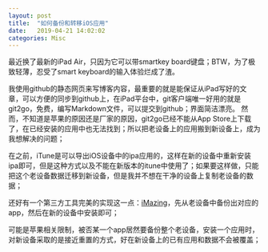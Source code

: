 ```yaml
---
layout: post
title:  "如何备份和转移iOS应用"
date:   2019-04-21 14:02:02
categories: Misc
---
```


最近换了最新的iPad Air，只因为它可以带smartkey board键盘；BTW，为了极致轻薄，忍受了smart keyboard的输入体验烂成了渣。

我使用github的静态网页来写博客内容，最重要的就是能保证从iPad写好的文章，可以方便的同步到github上，在iPad平台中，git客户端唯一好用的就是git2go，免费，编写Markdown文件，可以提交到github；界面简洁漂亮。
然而，不知道是苹果的原因还是厂家的原因，git2go已经不能从App Store上下载了，在已经安装的应用中也无法找到；所以把老设备上的应用搬到新设备上，成为我想解决的问题；

在之前，iTune是可以导出iOS设备中的ipa应用的，这样在新的设备中重新安装ipa即可，但是这种方式以及不能在新版本的itune中使用了；如果要这样做，只能把这个老设备数据迁移到新设备，但是我并不想在干净的设备上复制老设备的数据；

还好有一个第三方工具完美的实现这一点：[iMazing](https://imazing.com)，先从老设备中备份出对应的app，然后在新的设备中安装即可； 

可能是苹果相关限制，被否某一个app居然要备份整个老设备，安装一个应用时，对新设备采取的是接近重置的方式，好在新设备上的已有应用和数据不会被覆盖；
